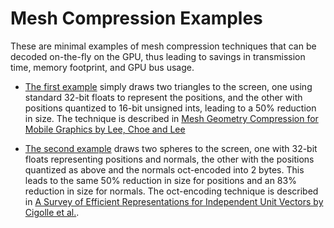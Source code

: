 Mesh Compression Examples
=========================

These are minimal examples of mesh compression techniques that can be decoded on-the-fly on the GPU, thus leading to savings in transmission time, memory footprint, and GPU bus usage.

- [The first example]() simply draws two triangles to the screen, one using standard 32-bit floats to represent the positions, and the other with positions quantized to 16-bit unsigned ints, leading to a 50% reduction in size. The technique is described in [Mesh Geometry Compression for Mobile Graphics by Lee, Choe and Lee](http://cg.postech.ac.kr/research/mesh_comp_mobile/mesh_comp_mobile_conference.pdf)

- [The second example]() draws two spheres to the screen, one with 32-bit floats representing positions and normals, the other with the positions quantized as above and the normals oct-encoded into 2 bytes. This leads to the same 50% reduction in size for positions and an 83% reduction in size for normals. The oct-encoding technique is described in [A Survey of Efficient Representations for Independent Unit Vectors by Cigolle et al.](http://jcgt.org/published/0003/02/01/).

